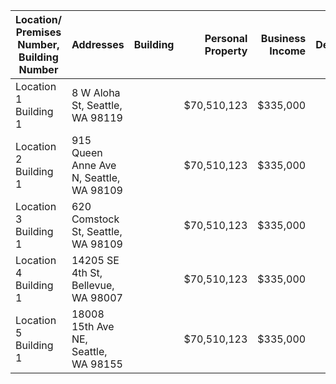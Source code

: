 | Location/ Premises Number, Building Number | Addresses | Building | Personal Property | Business Income | Deductible | Valuation |
|--------------------------------------------|-----------|---------:| -----------------:| ---------------:| ----------:| ---------:|
| Location 1 Building 1 | 8 W Aloha St, Seattle, WA 98119 |  | $70,510,123 | $335,000 |  | RC |
| Location 2 Building 1 | 915 Queen Anne Ave N, Seattle, WA 98109 |  | $70,510,123 | $335,000 |  | RC |
| Location 3 Building 1 | 620 Comstock St, Seattle, WA 98109 |  | $70,510,123 | $335,000 |  | RC |
| Location 4 Building 1 | 14205 SE 4th St, Bellevue, WA 98007 |  | $70,510,123 | $335,000 |  | RC |
| Location 5 Building 1 | 18008 15th Ave NE, Seattle, WA 98155 |  | $70,510,123 | $335,000 |  | RC |
